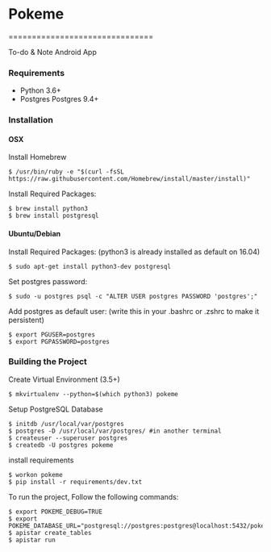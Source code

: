 # Pokeme
===============================

To-do & Note Android App

### Requirements

* Python 3.6+
* Postgres Postgres 9.4+

### Installation

#### OSX

Install Homebrew

    $ /usr/bin/ruby -e "$(curl -fsSL https://raw.githubusercontent.com/Homebrew/install/master/install)"

Install Required Packages:

    $ brew install python3
    $ brew install postgresql

#### Ubuntu/Debian

Install Required Packages:
(python3 is already installed as default on 16.04)

    $ sudo apt-get install python3-dev postgresql

Set postgres password:

    $ sudo -u postgres psql -c "ALTER USER postgres PASSWORD 'postgres';"

Add postgres as default user: (write this in your .bashrc or .zshrc to make it persistent)

    $ export PGUSER=postgres
    $ export PGPASSWORD=postgres

### Building the Project

Create Virtual Environment (3.5+)

    $ mkvirtualenv --python=$(which python3) pokeme

Setup PostgreSQL Database

    $ initdb /usr/local/var/postgres
    $ postgres -D /usr/local/var/postgres/ #in another terminal
    $ createuser --superuser postgres
    $ createdb -U postgres pokeme

install requirements

    $ workon pokeme
    $ pip install -r requirements/dev.txt

To run the project, Follow the following commands:

    $ export POKEME_DEBUG=TRUE
    $ export POKEME_DATABASE_URL="postgresql://postgres:postgres@localhost:5432/pokeme"
    $ apistar create_tables
    $ apistar run